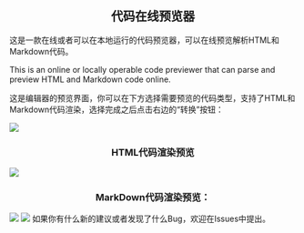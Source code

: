 <h2 align="center">代码在线预览器</h2>
<p>这是一款在线或者可以在本地运行的代码预览器，可以在线预览解析HTML和Markdown代码。</p>
<p>This is an online or locally operable code previewer that can parse and preview HTML and Markdown code online.</p>
<P>这是编辑器的预览界面，你可以在下方选择需要预览的代码类型，支持了HTML和Markdown代码渲染，选择完成之后点击右边的“转换”按钮：</P>
<img src="https://s21.ax1x.com/2025/03/08/pEtwDiQ.png">
<h3 align="center">HTML代码渲染预览</h3>
<img src="https://s21.ax1x.com/2025/03/08/pEtwdZ8.png">
<h3 align="center">MarkDown代码渲染预览：</h3>
<img src="https://s21.ax1x.com/2025/03/08/pEtwwdS.png">
<img src="https://s21.ax1x.com/2025/03/08/pEtw0Ig.png">
如果你有什么新的建议或者发现了什么Bug，欢迎在Issues中提出。
